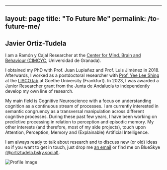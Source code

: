 
---
layout: page
title: "To Future Me"
permalink: /to-future-me/
---

## Javier Ortiz-Tudela

I am a Ramón y Cajal Researcher at the [Center for Mind, Brain and Behaviour (CIMCYC](https://cimcyc.ugr.es/), Universidad de Granada).

I obtained my PhD with Prof. Juan Lupiañez and Prof. Luis Jiménez in 2018. Afterwards, I worked as a postdoctoral researcher with [Prof. Yee Lee Shing](https://www.psychologie.uni-frankfurt.de/69824239/005_Prof_-Yee-Lee-Shing) at the [LISCO lab](https://www.psychologie.uni-frankfurt.de/55770598/Research) at Goethe University (Frankfurt). In 2023, I was awarded a Junior Researcher grant from the Junta de Andalucía to independently develop my own line of research.

My main field is Cognitive Neuroscience with a focus on understanding cognition as a continuous stream of processes. I am currently interested in semantic congruency as a transversal manipulation across different cognitive processes. During these past few years, I have been working on predictive processing in relation to perception and episodic memory. My other interests (and therefore, most of my side projects), touch upon Attention, Perception, Memory and (Explainable) Artificial Intelligence.

I am always ready to talk about research and to discuss new (or old) ideas so if you want to get in touch, just drop me [an email](mailto:ortiztudela@psych.uni-frankfurt.de) or find me on BlueSkye [(@ortiztudela.bsky.social)](https://bsky.app/profile/ortiztudela.bsky.social).

![Profile Image](https://lh6.googleusercontent.com/pbqy0gCdInMqbJesWQLJ6lsI_Dh1K1pRDhrdG1_tWYSIFLrl0xkxKR2e1odIfGwOVGLJY4j0NIHOyLME6YPD3qqjwjJO4Mnr8ngHgxvvDcFOGPYn3TYqWTRNbpA3uJBt1A=w1280)
